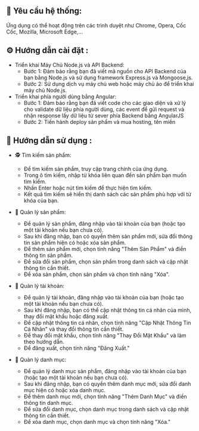 ## 🔫 Yêu cầu hệ thống:

Ứng dụng có thể hoạt động trên các trình duyệt như Chrome, Opera, Cốc Cốc, Mozilla, Microsoft Edge,…

## ⚙ Hướng dẫn cài đặt :

- Triển khai Máy Chủ Node.js và API Backend:
  + Bước 1: Đảm bảo rằng bạn đã viết mã nguồn cho API Backend của bạn bằng Node.js và sử dụng framework  Express.js và Mongoose,js.
  + Bước 2: Sử dụng dịch vụ máy chủ web hoặc máy chủ ảo để triển khai máy chủ Node.js.
- Triển khai phía người dùng bằng Angular:
  + Bước 1: Đảm bảo rằng bạn đã viết code cho các giao diện và xử lý cho validate dữ liệu phía người dùng, các event để gửi request và nhận response lấy dữ liệu từ sever phía Backend bằng AngularJS
  + Bước 2: Tiến hành deploy sản phẩm và mua hosting, tên miền
  
## 📖 Hướng dẫn sử dụng :

- 🕵️ Tìm kiếm sản phẩm:
    +	Để tìm kiếm sản phẩm, truy cập trang chính của ứng dụng.
    +	Trong ô tìm kiếm, nhập từ khóa liên quan đến sản phẩm bạn muốn tìm kiếm.
    +	Nhấn Enter hoặc nút tìm kiếm để thực hiện tìm kiếm.
    +	Kết quả tìm kiếm sẽ hiển thị danh sách các sản phẩm phù hợp với từ khóa của bạn.
      
- 🍊 Quản lý sản phẩm:
    + Để quản lý sản phẩm, đăng nhập vào tài khoản của bạn (hoặc tạo một tài khoản nếu bạn chưa có).
    +	Sau khi đăng nhập, bạn có quyền thêm sản phẩm mới, sửa đổi thông tin sản phẩm hiện có hoặc xóa sản phẩm.
    +	Để thêm sản phẩm mới, chọn tính năng "Thêm Sản Phẩm" và điền thông tin sản phẩm.
    +	Để sửa đổi sản phẩm, chọn sản phẩm trong danh sách và cập nhật thông tin cần thiết.
    +	Để xóa sản phẩm, chọn sản phẩm và chọn tính năng "Xóa".
      
- 👼 Quản lý tài khoản:
    +	Để quản lý tài khoản, đăng nhập vào tài khoản của bạn (hoặc tạo một tài khoản nếu bạn chưa có).
    +	Sau khi đăng nhập, bạn có thể cập nhật thông tin cá nhân của mình, thay đổi mật khẩu hoặc đăng xuất.
    +	Để cập nhật thông tin cá nhân, chọn tính năng "Cập Nhật Thông Tin Cá Nhân" và thay đổi thông tin cần thiết.
    +	Để thay đổi mật khẩu, chọn tính năng "Thay Đổi Mật Khẩu" và làm theo hướng dẫn.
    +	Để đăng xuất, chọn tính năng "Đăng Xuất."
      
- ️🛒 Quản lý danh mục:
    +	Để quản lý danh mục sản phẩm, đăng nhập vào tài khoản của bạn (hoặc tạo một tài khoản nếu bạn chưa có).
    +	Sau khi đăng nhập, bạn có quyền thêm danh mục mới, sửa đổi danh mục hiện có hoặc xóa danh mục.
    +	Để thêm danh mục mới, chọn tính năng "Thêm Danh Mục" và điền thông tin danh mục.
    +	Để sửa đổi danh mục, chọn danh mục trong danh sách và cập nhật thông tin cần thiết.
    +	Để xóa danh mục, chọn danh mục và chọn tính năng "Xóa."
